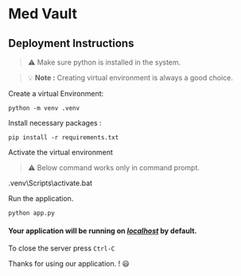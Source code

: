 # Med Vault 
## Deployment Instructions

>:warning: Make sure python is installed in the system.

> :bulb: **Note :** Creating virtual environment is always a good choice.

Create a virtual Environment:
```
python -m venv .venv
```
Install necessary packages :
```
pip install -r requirements.txt
```
Activate the virtual environment
> :warning: Below command works only in command prompt.

.venv\Scripts\activate.bat

Run the application.
```
python app.py
```

####  Your application will be running on *[localhost](http://127.0.0.1:500)*  by default.

To close the server press `Ctrl-C` 

Thanks for using our application. ! :smiley: